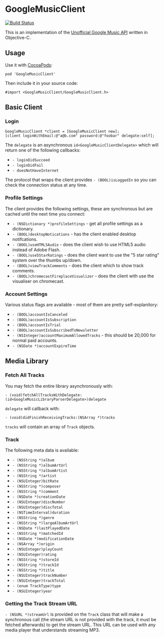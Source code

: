 GoogleMusicClient
=================

[![Build Status](https://travis-ci.org/elliotchance/GoogleMusicClient.svg?branch=master)](https://travis-ci.org/elliotchance/GoogleMusicClient)

This is an implementation of the [Unofficial Google Music API](https://github.com/simon-weber/Unofficial-Google-Music-API) written in Objective-C.

Usage
-----

Use it with [CocoaPods](http://cocoapods.org):

```
pod 'GoogleMusicClient'
```

Then include it in your source code:

```
#import <GoogleMusicClient/GoogleMusicClient.h>
```

Basic Client
------------

### Login

```
GoogleMusicClient *client = [GoogleMusicClient new];
[client loginWithEmail:@"a@b.com" password:@"foobar" delegate:self];
```

The `delegate` is an asynchronous `id<GoogleMusicClientDelegate>` which will return one of the following callbacks:

 * `- loginDidSucceed`
 * `- loginDidFail`
 * `- doesNotHaveInternet`

The protocol that wraps the client provides `- (BOOL)isLoggedIn` so you can check the connection status at any time.
 
### Profile Settings

The client provides the following settings, these are synchronous but are cached until the next time you connect:

 * `- (NSDictionary *)profileSettings` - get all profile settings as a dictionary.
 * `- (BOOL)desktopNotications` - has the client enabled desktop notifcations.
 * `- (BOOL)useHTML5Audio` - does the client wish to use HTML5 audio instead of Adobe Flash.
 * `- (BOOL)use5StarRatings` - does the client want to use the "5 star rating" system over the thumbs up/down.
 * `- (BOOL)viewTrackComments` - does the client which to show track comments.
 * `- (BOOL)chromecastFireplaceVisualizer` - does the client with use the visualiser on chromecast.

### Account Settings

Various status flags are available - most of them are pretty self-explanitory:

 * `- (BOOL)accountIsCanceled`
 * `- (BOOL)accountIsSubscription`
 * `- (BOOL)accountIsTrial`
 * `- (BOOL)accountIsSubscribedToNewsletter`
 * `- (NSInteger)accountMaximumAllowedTracks` - this should be 20,000 for normal paid accounts.
 * `- (NSDate *)accountExpireTime`

Media Library
-------------

### Fetch All Tracks

You may fetch the entire library asynchronously with:

`- (void)fetchAllTracksWithDelegate:(id<GoogleMusicLibraryParserDelegate>)delegate`

`delegate` will callback with:

`- (void)didFinishReceivingTracks:(NSArray *)tracks`

`tracks` will contain an array of `Track` objects.

### Track

The following meta data is available:

 * `- (NSString *)album`
 * `- (NSString *)albumArtUrl`
 * `- (NSString *)albumArtist`
 * `- (NSString *)artist`
 * `- (NSUInteger)bitRate`
 * `- (NSString *)composer`
 * `- (NSString *)comment`
 * `- (NSDate *)creationDate`
 * `- (NSUInteger)discNumber`
 * `- (NSUInteger)discTotal`
 * `- (NSTimeInterval)duration`
 * `- (NSString *)genre`
 * `- (NSString *)largeAlbumArtUrl`
 * `- (NSDate *)lastPlayedDate`
 * `- (NSString *)matchedId`
 * `- (NSDate *)modificationDate`
 * `- (NSArray *)origin`
 * `- (NSUInteger)playCount`
 * `- (NSUInteger)rating`
 * `- (NSString *)storeId`
 * `- (NSString *)trackId`
 * `- (NSString *)title`
 * `- (NSUInteger)trackNumber`
 * `- (NSUInteger)trackTotal`
 * `- (enum TrackType)type`
 * `- (NSUInteger)year`
 
### Getting the Track Stream URL

`- (NSURL *)streamUrl` is provided on the `Track` class that will make a synchronous call (the stream URL is not provided with the track, it must be fetched afterwards) to get the stream URL. This URL can be used with any media player that understands streaming MP3.